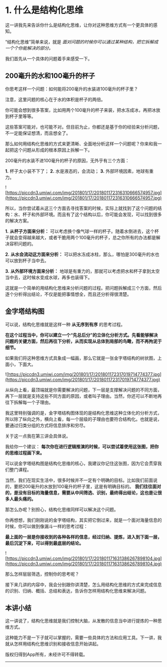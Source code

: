 # 1. 什么是结构化思维

这一讲我先来告诉你什么是结构化思维，让你对这种思维方式有一个更具体的感知。

“结构化思维”简单来说，就是 *面对问题的时候你可以通过某种结构，把它拆解成一个个你能解决的部分。*  

我们首先从一个具体的问题着手来感受一下。    

## 200毫升的水和100毫升的杯子

你思考这样一个问题：如何能将200毫升的水装进100毫升的杯子里？

注意，这里问题的核心在于水的体积是杯子的两倍。

你可能会想到很多答案，比如用两个100毫升的杯子来装，把水冻成冰，再把冰放到杯子里等等。

这些答案可能对，也可能不对。但目前为止，你都还是基于你的经验来分析问题，不一定能保证想清，而且想全了。

那么如何用结构化思维的方式来更清晰、全面地分析这样一个问题呢？你来和我一起把这个问题从形成的根本原因上拆解一下。

200毫升的水装不进100毫升的杯子的原因，无外乎有三个方面： 

 **1.** 杯子太小装不下了； **2.** 水是液态的，会流动； **3.** 外部环境因素，地球有重力。    

![https://piccdn3.umiwi.com/img/201801/17/201801172316310666574957.jpg](https://piccdn3.umiwi.com/img/201801/17/201801172316310666574957.jpg)

所以，当你尝试着从这三个方面去寻找答案的时候，实际上就找到了这个问题的结构：水、杯子和外部环境。而且有了这个结构以后，你可能会发现，可以找到很多的解决方案。

 **1.**  **从杯子方面来分析：** 可以考虑换个像气球一样的杯子。随着水倒进去，这个杯子就会变得越来越大，或者干脆用两个100毫升的杯子，总之你所有的办法都是解决容积问题的。

 **2.**  **从水会流动这方面来分析：** 可以把水冻成冰柱，那么，哪怕是300毫升的水也可以放到杯子当中去。

 **3.**  **从外部环境方面来分析：** 地球是有重力的，那就可以考虑把水和杯子拿到太空当中去，这时候水变成水球，再多也装得下。

这就是一个简单的用结构化思维来分析问题的过程。把问题拆解成三个方面，然后逐个分析得出结论，不仅是能把事情想全，而且还分析得很清楚。

## 金字塔结构图

可以说，结构化思维就是这样一种 **从无序到有序** 的思考过程。

 **在这个过程当中，你可以建立一个“先总后分”的立体化分析方式。先看能够解决问题的关键方面，然后再往下分析，从而实现从总体到局部的鸟瞰，而不再拘泥于细节。**

如果我们将这种思维方式具象成一幅画，那么它就是一张金字塔结构的树状图，上面小，下面大。

![https://piccdn3.umiwi.com/img/201801/17/201801172317019714774377.jpg](https://piccdn3.umiwi.com/img/201801/17/201801172317019714774377.jpg)

从纵向上看，最顶端就是你需要解决的问题，下一层是支撑解决问题的不同方面，再下一层就是支持这些不同方面的原因，或者叫子理由。当然，你还可以不断地再往下拆解每一个子理由。

我这里特别强调的是，金字塔结构图体现的是结构化思维这种立体化的分析方式，所以除了纵向之外，横向上看，每一个层级的子理由也要符合结构化。也就是说，要通过归类分组的方式将信息排序和穷尽。

关于这一点我在第三讲会具体说。

我给你一个建议： **每次你在进行逻辑推演的时候，可以尝试着使用这张图，把你的思维过程画下来。**

可以说金字塔结构图是结构化思维的核心，我建议你记住这张图，因为它会贯穿我们整门课程。

当然，我们在现实生活中，很多时候并不一定有个明确的目标。比如我们前面说的，要把200毫升的水放到100毫升的杯子里，这是有明确目标的。 **我们往往面对的，是没有目标的海量信息，需要从中间筛选、识别，最终得出结论，这也是让很多人最头痛的。**

那怎么办呢？别担心，结构化思维同样可以解决这个问题。

你再想想，我们刚刚说的金字塔结构，其实把它倒过来，就是一个面对海量信息的时候，你可以做到像漏斗一样的思考过程：

 **最上面的一层是你接收到的各种各样的信息，经过归纳、提炼，进入到下面一层，最后沉淀下来，可以得到最底层的结论。**     

![https://piccdn3.umiwi.com/img/201801/17/201801171631386267898104.jpg](https://piccdn3.umiwi.com/img/201801/17/201801171631386267898104.jpg)

那么怎样层层筛选，控制你的思考呢？

接下来几讲的内容中，我会分别跟你讲清楚，怎么用结构化思维的方式来完成信息的识别、归纳、概括、总结和表达，告诉你怎样用结构化思维来解决问题。

## 本讲小结

这一讲说了，结构化思维就是我们控制大脑，从发散的信息当中进行提炼的一种思维方式。

这种能力不是一下子就可以掌握的，需要一些具体的方法和应用工具。下一讲，我就从怎样用结构化思维识别和接收信息开始讲起。    

版权归得到App所有，未经许可不得转载。    

---

